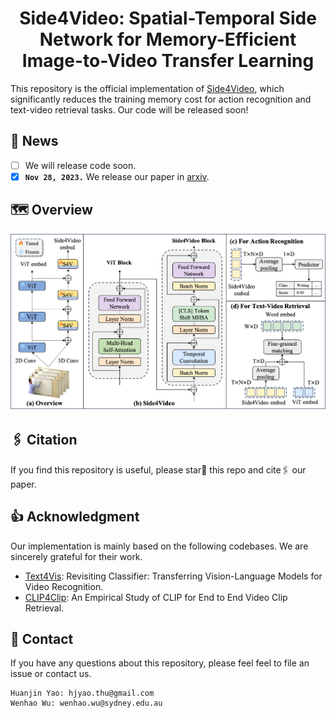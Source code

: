 <div align="center">

<h1> Side4Video: Spatial-Temporal Side Network for Memory-Efficient Image-to-Video Transfer Learning
</div>

This repository is the official implementation of [Side4Video](https://github.com/HJYao00/Side4Video), which significantly reduces the training memory cost for action recognition and text-video retrieval tasks. Our code will be released soon!

<!--[![Paper](http://img.shields.io/badge/Paper-arxiv.2307.08908-b31b1b.svg)](https://arxiv.org/abs/2307.08908)-->

## 📰 News
- [ ] We will release code soon.
- [x] **`Nov 28, 2023.`** We release our paper in [arxiv](https://github.com/HJYao00/Side4Video).

## 🗺️ Overview
<!--[The motivation of Side4Video is to reduce the training cost, enabling us to train a larger model with limited resources.-->

![Side4Video](Side4Video.png)

## 🖇️ Citation
If you find this repository is useful, please star🌟 this repo and cite🖇️ our paper.

## 👍 Acknowledgment
Our implementation is mainly based on the following codebases. We are sincerely grateful for their work.
- [Text4Vis](https://github.com/whwu95/Text4Vis): Revisiting Classifier: Transferring Vision-Language Models for Video Recognition.
- [CLIP4Clip](https://github.com/ArrowLuo/CLIP4Clip): An Empirical Study of CLIP for End to End Video Clip Retrieval.

## 📧 Contact
If you have any questions about this repository, please feel feel to file an issue or contact us.
```
Huanjin Yao: hjyao.thu@gmail.com
Wenhao Wu: wenhao.wu@sydney.edu.au
```
